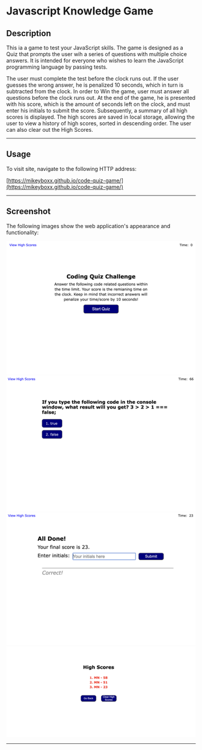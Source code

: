 # Javascript Knowledge Game

## Description

This ia a game to test your JavaScript skills. The game is designed as a Quiz that prompts the user wih a series of questions with multiple choice answers. It is intended for everyone who wishes to learn the JavaScript programming language by passing tests.  

The user must complete the test before the clock runs out. If the user guesses the wrong answer, he is penalized 10 seconds, which in turn is subtracted from the clock. In order to Win the game, user must answer all questions before the clock runs out. At the end of the game, he is presented with his score, which is the amount of seconds left on the clock, and must enter his initials to submit the score.  Subsequently, a summary of all high scores is displayed. The high scores are saved in local storage, allowing the user to view a history of high scores, sorted in descending order. The user can also clear out the High Scores.

---

## Usage

To visit site, navigate to the following HTTP address:

[https://mikeyboxx.github.io/code-quiz-game/](https://mikeyboxx.github.io/code-quiz-game/)

---

## Screenshot

The following images show the web application's appearance and functionality:

![Intro Page](assets/img/screenshot.png)
![Question Page](assets/img/screenshot-2.png)
![Result Score Page](assets/img/screenshot-3.png)
![High Scores Page](assets/img/screenshot-4.png)

---


